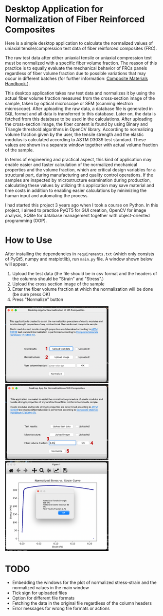 # Desktop Application for Normalization of Fiber Reinforced Composites

Here is a simple desktop application to calculate the normalized values of uniaxial tensile/compression test data of fiber reinforced composites (FRC).

The raw test data after either uniaxial tensile or uniaxial compression test must be normalized with a specific fiber volume fraction. The reason of this practice is to equally evaluate the mechanical behavior of FRCs panels regardless of fiber volume fraction due to possible variations that may occur in different batches (for further information: [Composite Materials Handbook ](https://apps.dtic.mil/sti/pdfs/ADA426516.pdf)).

This desktop application takes raw test data and normalizes it by using the actual fiber volume fraction measured from the cross-section image of the sample, taken by optical microscope or SEM (scanning electron microscope). After uploading the raw data, a database file is generated in SQL format and all data is transferred to this database. Later on, the data is fetched from this database to be used in the calculations. After uploading the cross-section image, the fiber content is found by using Binary and Triangle threshold algorithms in OpenCV library. According to normalizing volume fraction given by the user, the tensile strength and the elastic modulus is calculated according to ASTM D3039 test standard. These values are shown in a separate window together with actual volume fraction of the sample.  

In terms of engineering and practical aspect, this kind of application may enable easier and faster calculation of the normalized mechanical properties and the volume fraction, which are critical design variables for a structural part, during manufacturing and quality control operations. If the samples are inspected by microstructure examination during production, calculating these values by utilizing this application may save material and time costs in addition to enabling easier calculations by minimizing the human input and automating the process.

I had started this project 3 years ago when I took a course on Python. In this project, I aimed to practice PyQT5 for GUI creation, OpenCV for image analysis, SQlite for database management together with object-oriented programming (OOP).

# How to Use
After installing the dependencies in `requirements.txt` (which only consists of PyQt5, numpy and matplotlib), run `main.py` file. A window shown below will appear. 

1. Upload the test data (the file should be in csv format and the headers of the columns should be "Strain" and "Stress".)
2. Upload the cross section image of the sample
3. Enter the fiber volume fraction at which the normalization will be done (be sure press OK)
4. Press "Normalize" button


<p float="center">
  <img src="/1.png" width="340" />
  <img src="/2.png" width="340" /> 
  <img src="/3.png" width="340" />
</p>

# TODO
- Embedding the windows for the plot of normalized stress-strain and the normalized values in the main window
- Tick sign for uploaded files
- Option for different file formats
- Fetching the data in the original file regardless of the column headers
- Error messages for wrong file formats or actions
